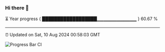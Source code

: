 ### Hi there 👋

⏳ Year progress { ██████████████████▁▁▁▁▁▁▁▁▁▁▁▁ } 60.67 %

---

⏰ Updated on Sat, 10 Aug 2024 00:58:03 GMT

![Progress Bar CI](https://github.com/liununu/liununu/workflows/Progress%20Bar%20CI/badge.svg)
